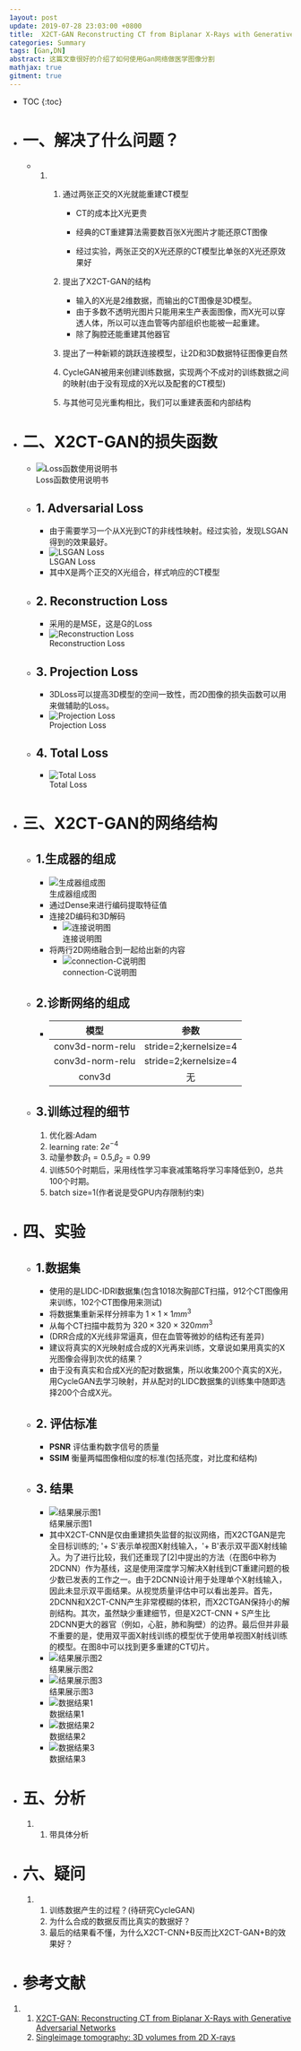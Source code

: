 ```yaml
---
1ayout: post
update: 2019-07-28 23:03:00 +0800
title:  X2CT-GAN Reconstructing CT from Biplanar X-Rays with Generative Adversarial Networks
categories: Summary
tags: [Gan,DN]
abstract: 这篇文章很好的介绍了如何使用Gan网络做医学图像分割
mathjax: true
gitment: true
---
```

* TOC
{:toc}
* # 一、解决了什么问题？
  
    *  1.   1. 通过两张正交的X光就能重建CT模型
    
    			* CT的成本比X光更贵
    
    			* 经典的CT重建算法需要数百张X光图片才能还原CT图像
    			* 经过实验，两张正交的X光还原的CT模型比单张的X光还原效果好
    
    		2. 提出了X2CT-GAN的结构
    
    			* 输入的X光是2维数据，而输出的CT图像是3D模型。
    			* 由于多数不透明光图片只能用来生产表面图像，而X光可以穿透人体，所以可以连血管等内部组织也能被一起重建。
    			* 除了胸腔还能重建其他器官
    
    		3. 提出了一种新颖的跳跃连接模型，让2D和3D数据特征图像更自然
    
    		4. CycleGAN被用来创建训练数据，实现两个不成对的训练数据之间的映射(由于没有现成的X光以及配套的CT模型)
    
    		5. 与其他可见光重构相比，我们可以重建表面和内部结构
    
* # 二、X2CT-GAN的损失函数
  
    * <div  class='image'>
        <img src='/assets/images/posts/2019/07/28/using_loss.gif' alt='Loss函数使用说明书'/>
        <div class='image_alt'>Loss函数使用说明书</div>
      </div>
      
    * ## 1. Adversarial Loss
    
        * 由于需要学习一个从X光到CT的非线性映射。经过实验，发现LSGAN得到的效果最好。
        * <div  class='image'>
            <img src='/assets/images/posts/2019/07/28/LSGAN_Loss.gif' alt='LSGAN Loss'/>
            <div class='image_alt'>LSGAN Loss</div>
          </div>
        * 其中X是两个正交的X光组合，样式响应的CT模型
    
    * ## 2. Reconstruction Loss
    
        * 采用的是MSE，这是G的Loss
        * <div  class='image'>
            <img src='/assets/images/posts/2019/07/28/reconstruction_loss.gif' alt='Reconstruction Loss'/>
            <div class='image_alt'>Reconstruction Loss</div>
          </div>
    
    * ## 3. Projection Loss
    
        * 3DLoss可以提高3D模型的空间一致性，而2D图像的损失函数可以用来做辅助的Loss。
        * <div  class='image'>
            <img src='/assets/images/posts/2019/07/28/projection_loss.gif' alt='Projection Loss'/>
            <div class='image_alt'>Projection Loss</div>
          </div>
    
    * ## 4. Total Loss
    
        * <div  class='image'>
            <img src='/assets/images/posts/2019/07/28/total_loss.gif' alt='Total Loss'/>
            <div class='image_alt'>Total Loss</div>
          </div>
    
* # 三、X2CT-GAN的网络结构
  
    * ## 1.生成器的组成
    
        * <div  class='image'>
            <img src='/assets/images/posts/2019/07/28/generate.gif' alt='生成器组成图'/>
            <div class='image_alt'>生成器组成图</div>
          </div>
        * 通过Dense来进行编码提取特征值
        * 连接2D编码和3D解码
            *   <div  class='image'>
                    <img src='/assets/images/posts/2019/07/28/connection.gif' alt='连接说明图'/>
                    <div class='image_alt'>连接说明图</div>
                 </div>
        * 将两行2D网络融合到一起给出新的内容
            *   <div  class='image'>
                    <img src='/assets/images/posts/2019/07/28/connection-c.gif' alt='connection-C说明图'/>
                    <div class='image_alt'>connection-C说明图</div>
                 </div>
    
    * ## 2.诊断网络的组成
    
        *   | 模型 | 参数 |
        	| :----: | :----: |
        	| conv3d-norm-relu | stride=2;kernelsize=4 |
        	| conv3d-norm-relu | stride=2;kernelsize=4 |
        	| conv3d | 无 |
    
    * ## 3.训练过程的细节
    
        1.  优化器:Adam
        2.  learning rate: $2e^{-4}$
        3.  动量参数:$\beta_1=0.5$,$\beta_2=0.99$
        4.  训练50个时期后，采用线性学习率衰减策略将学习率降低到0，总共100个时期。
        5.  batch size=1(作者说是受GPU内存限制约束)
    
* # 四、实验
  
    * ## 1.数据集
      
        * 使用的是LIDC-IDRI数据集(包含1018次胸部CT扫描，912个CT图像用来训练，102个CT图像用来测试)
        * 将数据集重新采样分辨率为 $1\times1\times1 mm^3$
        * 从每个CT扫描中裁剪为 $320\times320\times320 mm^3$
        * (DRR合成的X光线非常逼真，但在血管等微妙的结构还有差异) 
        * 建议将真实的X光映射成合成的X光再来训练，文章说如果用真实的X光图像会得到次优的结果？
        * 由于没有真实和合成X光的配对数据集，所以收集200个真实的X光，用CycleGAN去学习映射，并从配对的LIDC数据集的训练集中随即选择200个合成X光。
    * ## 2. 评估标准
      
        *   **PSNR** 评估重构数字信号的质量
        *   **SSIM** 衡量两幅图像相似度的标准(包括亮度，对比度和结构)
    * ## 3. 结果
      
        *   <div  class='image'>
                <img src='/assets/images/posts/2019/07/28/result_show.gif' alt='结果展示图1'/>
                <div class='image_alt'>结果展示图1</div>
             </div>
        *   其中X2CT-CNN是仅由重建损失监督的拟议网络，而X2CTGAN是完全目标训练的; '+ S'表示单视图X射线输入，'+ B'表示双平面X射线输入。为了进行比较，我们还重现了[2]中提出的方法（在图6中称为2DCNN）作为基线，这是使用深度学习解决X射线到CT重建问题的极少数已发表的工作之一。由于2DCNN设计用于处理单个X射线输入，因此未显示双平面结果。从视觉质量评估中可以看出差异。首先，2DCNN和X2CT-CNN产生非常模糊的体积，而X2CTGAN保持小的解剖结构。其次，虽然缺少重建细节，但是X2CT-CNN + S产生比2DCNN更大的器官（例如，心脏，肺和胸壁）的边界。最后但并非最不重要的是，使用双平面X射线训练的模型优于使用单视图X射线训练的模型。在图8中可以找到更多重建的CT切片。
        *   <div  class='image'>
                <img src='/assets/images/posts/2019/07/28/result_show2.gif' alt='结果展示图2'/>
                <div class='image_alt'>结果展示图2</div>
             </div>
        *   <div  class='image'>
                <img src='/assets/images/posts/2019/07/28/result_show3.gif' alt='结果展示图3'/>
                <div class='image_alt'>结果展示图3</div>
             </div>
        *   <div  class='image'>
                <img src='/assets/images/posts/2019/07/28/table1.gif' alt='数据结果1'/>
                <div class='image_alt'>数据结果1</div>
             </div>
        *   <div  class='image'>
                <img src='/assets/images/posts/2019/07/28/table2.gif' alt='数据结果2'/>
                <div class='image_alt'>数据结果2</div>
             </div>
        *   <div  class='image'>
                <img src='/assets/images/posts/2019/07/28/table3.gif' alt='数据结果3'/>
                <div class='image_alt'>数据结果3</div>
             </div>

    
* # 五、分析
  
    1.  1. 带具体分析
    
* # 六、疑问
    
    1.  1. 训练数据产生的过程？(待研究CycleGAN)
    	2. 为什么合成的数据反而比真实的数据好？
    	3. 最后的结果看不懂，为什么X2CT-CNN+B反而比X2CT-GAN+B的效果好？
    
* # 参考文献

1.  1. [X2CT-GAN: Reconstructing CT from Biplanar X-Rays with Generative Adversarial Networks](http://openaccess.thecvf.com/content_CVPR_2019/papers/Ying_X2CT-GAN_Reconstructing_CT_From_Biplanar_X-Rays_With_Generative_Adversarial_Networks_CVPR_2019_paper.pdf)
	2. [Singleimage tomography: 3D volumes from 2D X-rays](https://arxiv.org/pdf/1710.04867.pdf)

